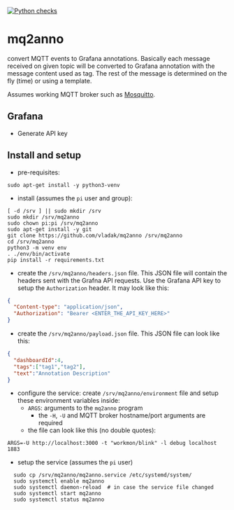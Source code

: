 [![Python checks](https://github.com/vladak/mq2anno/actions/workflows/python-checks.yml/badge.svg)](https://github.com/vladak/mq2anno/actions/workflows/python-checks.yml)

# mq2anno

convert MQTT events to Grafana annotations. Basically each message received on given topic will be converted to Grafana annotation with the message content used as tag. The rest of the message is determined on the fly (time) or using a template.

Assumes working MQTT broker such as [Mosquitto](https://github.com/eclipse/mosquitto).

## Grafana

- Generate API key

## Install and setup

- pre-requisites:
```
sudo apt-get install -y python3-venv
```
- install (assumes the `pi` user and group):
```
[ -d /srv ] || sudo mkdir /srv
sudo mkdir /srv/mq2anno
sudo chown pi:pi /srv/mq2anno
sudo apt-get install -y git
git clone https://github.com/vladak/mq2anno /srv/mq2anno
cd /srv/mq2anno
python3 -m venv env
. ./env/bin/activate
pip install -r requirements.txt
```
- create the `/srv/mq2anno/headers.json` file. This JSON file will contain the headers sent with the Grafna API requests. Use the Grafana API key to setup the `Authorization` header. It may look like this:
```json
{
  "Content-type": "application/json",
  "Authorization": "Bearer <ENTER_THE_API_KEY_HERE>"
}
```
- create the `/srv/mq2anno/payload.json` file. This JSON file can look like this:
```json
{
  "dashboardId":4,
  "tags":["tag1","tag2"],
  "text":"Annotation Description"
}
```
- configure the service: create `/srv/mq2anno/environment` file and setup these environment variables inside:
  - `ARGS`: arguments to the `mq2anno` program
    - the `-H`, `-U` and MQTT broker hostname/port arguments are required
  - the file can look like this (no double quotes):
```
ARGS=-U http://localhost:3000 -t "workmon/blink" -l debug localhost 1883
```
- setup the service (assumes the `pi` user)
```
  sudo cp /srv/mq2anno/mq2anno.service /etc/systemd/system/
  sudo systemctl enable mq2anno
  sudo systemctl daemon-reload  # in case the service file changed
  sudo systemctl start mq2anno
  sudo systemctl status mq2anno
```


